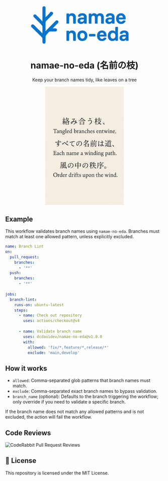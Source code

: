 <p align='center'>
  <img alt='namae-no-eda logo' src='./assets/logo-shrk-cmpr.png' />
</p>

<h1 align='center'>namae-no-eda (名前の枝)</h1>
<p align='center'>Keep your branch names tidy, like leaves on a tree</p>

<p align='center'>
  <img alt='haiku' src='./assets/haiku-cmpr.png' width='250px' />
</p>

## Example

This workflow validates branch names using `namae-no-eda`. Branches must match at least one allowed pattern, unless explicitly excluded.

```yaml
name: Branch Lint
on:
  pull_request:
    branches:
      - '**'
  push:
    branches:
      - '**'

jobs:
  branch-lint:
    runs-on: ubuntu-latest
    steps:
      - name: Check out repository
        uses: actions/checkout@v4

      - name: Validate branch name
        uses: dcdavidev/namae-no-eda@v1.0.0
        with:
          allowed: 'fix/*,feature/*,release/*'
          exclude: 'main,develop'
```

## How it works

- `allowed`: Comma-separated glob patterns that branch names must match.
- `exclude`: Comma-separated exact branch names to bypass validation.
- `branch_name` (optional): Defaults to the branch triggering the workflow; only override if you need to validate a specific branch.

If the branch name does not match any allowed patterns and is not excluded, the action will fail the workflow.

## Code Reviews

![CodeRabbit Pull Request Reviews](https://img.shields.io/coderabbit/prs/github/dcdavidev/namae-no-eda?utm_source=oss&utm_medium=github&utm_campaign=dcdavidev%2Fnamae-no-eda&labelColor=171717&color=FF570A&link=https%3A%2F%2Fcoderabbit.ai&label=CodeRabbit+Reviews)

## 📄 License

This repository is licensed under the MIT License.
